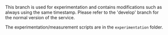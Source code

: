 This branch is used for experimentation and contains modifications such as always using the same timestamp. Please refer to the 'develop' branch for the normal version of the service.

The experimentation/measurement scripts are in the ``experimentation`` folder.